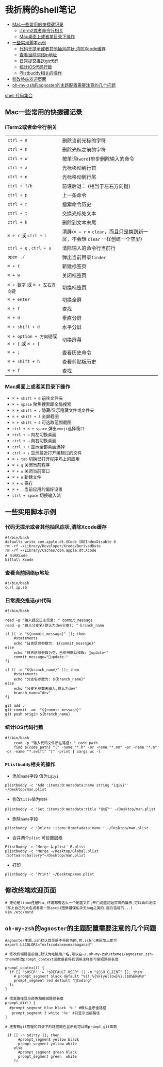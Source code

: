 # 我折腾的shell笔记
* [Mac一些常用的快捷键记录](#mac一些常用的快捷键记录)
    * [iTerm2或者命令行相关](#iterm2或者命令行相关)
    * [Mac桌面上或者某目录下操作](#mac桌面上或者某目录下操作)
* [一些实用脚本示例](#一些实用脚本示例)
    * [代码无提示或者其他抽风症状,清除Xcode缓存](#代码无提示或者其他抽风症状清除xcode缓存)
    * [查看当前网络ip地址](#查看当前网络ip地址)
    * [日常提交推送git代码](#日常提交推送git代码)
    * [统计iOS代码行数](#统计ios代码行数)
    * [Plistbuddy相关的操作](#plistbuddy相关的操作)
* [修改终端欢迎页面](#修改终端欢迎页面)
* [oh-my-zsh的agnoster的主题配置需要注意的几个问题](#oh-my-zsh的agnoster的主题配置需要注意的几个问题)

[shell 代码集合](https://github.com/WangGuibin/WGBToolsConfigRepository/blob/master/Shell/README.md)

## Mac一些常用的快捷键记录

###  iTerm2或者命令行相关
|                                |            |
|------------------------------------  | ------------------ |
| `ctrl + d`                           | 删除当前光标的字符 |
| `ctrl + h`                           | 删除光标之前的字符 |
| `ctrl + w`                           | 按单词(`word`)单步删除输入的命令 |
| `ctrl + a`                           | 光标移动到行首        |
| `ctrl + e`                           | 光标移动到行尾        |
| `ctrl + f/b`                           | 前进后退： (相当于左右方向键)        |
| `ctrl + p`                           | 上一条命令      |
| `ctrl + r`                           | 搜索命令历史      |
| `ctrl + t`                           | 交换光标处文本   |
| `ctrl + k`                           | 删除到文本末尾    |
| `⌘ + r` 或 `ctrl + l`          | 清屏(`⌘ + r` = `clear`，而且只是换到新一屏，不会想 `clear` 一样创建一个空屏)   |
| `ctrl + q` , `ctrl + u` | 清除输入的命令行当前行           |
| `open ./`                            | 弹出当前目录`finder`     |
| `⌘ + t`                            | 新建标签页     |
| `⌘ + w`                            | 关闭标签页     |
| `⌘ + 数字` 或 `⌘ + 左右方向键`  | 切换标签页     |
| `⌘ + enter`                        | 切换全屏     |
| `⌘ + f`                            | 查找     		 |
| `⌘ + d`                            | 垂直分屏    		 |
| `⌘ + shift + d`                    | 水平分屏     		 |
| `⌘ + option + 方向键`或 `⌘ + [` 或 `⌘ + ]`| 切换屏幕  |
| `⌘ + ;`                            |查看历史命令     		 |
| `⌘ + shift + h`                    | 查看剪贴板历史 		 |
| `⌘ + f`                            | 查找     		 |


### Mac桌面上或者某目录下操作
* `⌘ + shift + G` 前往文件夹
* `⌘ + space` 聚焦搜索即全局搜索
* `⌘ + shift + .` 隐藏/显示隐藏文件或文件夹
* `⌘ + shift + 3` 全屏截图  
* `⌘ + shift + 4` 可选取范围截图
* `ctrl + ⌘ + space` 弹出`emoji`选择窗口
* `ctrl + ←` 向左切换桌面
* `ctrl + →` 向右切换桌面
* `ctrl + ↑` 显示全部桌面选择
* `ctrl + ↓` 显示最近打开编辑过的文件
* `⌘ + tab` 切换已打开程序坞上的应用
* `⌘ + q` 关闭当前程序
* `⌘ + w` 关闭当前窗口
* `⌘ + n` 新建文件
* `⌘ + s` 保存
* `⌘ + ,` 当前应用的偏好设置
* `ctrl + space` 切换输入法


## 一些实用脚本示例

### 代码无提示或者其他抽风症状,清除Xcode缓存
```shell
#!/bin/bash
defaults write com.apple.dt.XCode IDEIndexDisable 0
rm -rf ~/Library/Developer/Xcode/DerivedData
rm -rf ~/Library/Caches/com.apple.dt.Xcode
# 关闭Xcode 
killall Xcode
```
### 查看当前网络ip地址
```shell
#!/bin/bash
curl ip.sb
```
### 日常提交推送git代码
```shell
#!/bin/bash

read -p "输入提交日志信息: " commit_message
read -p "输入分支名(默认为dev分支): " branch_name

if [[ -n "${commit_message}" ]]; then
	#statements
	echo "日志信息参数为: ${commit_message}"
else
	echo "日志信息参数为空，已使用默认模板: 🚀update~"
	commit_message="🚀update~"
fi

if [[ -n "${branch_name}" ]]; then
	#statements
	echo "分支名参数为: ${branch_name}"
else
	echo "分支名参数未输入,默认为dev"
	branch_name="dev"
fi

git add .
git commit -am  "${commit_message}"
git push origin ${branch_name}
```

### 统计iOS代码行数
```shell
#!/bin/bash
	read -p "输入代码文件所在路径: " code_path
	find ${code_path} "(" -name "*.h" -or -name "*.mm" -or -name "*.m" -or -name "*.swift" ")" -print | xargs wc -l 

```

### `Plistbuddy`相关的操作

* 添加`name`字段 值为`iqiyi`
```shell
plistbuddy -c 'Add :items:0:metadata:name string "iqiyi"' ~/Desktop/man.plist
```

* 修改`title`值为`你好`
```shell
plistbuddy -c 'Set :items:0:metadata:title "你好"' ~/Desktop/man.plist
```

* 删除`name`字段
```shell
plistbuddy -c 'Delete :items:0:metadata:name ' ~/Desktop/man.plist
```

* 合并两个`plist` 可设置层级
```shell
PlistBuddy -c 'Merge A.plist' B.plist
plistbuddy -c "Merge ~/Desktop/Global.plist :Software:Gallery"~/Desktop/man.plist
```
* 打印

```shell
plistbuddy -c 'Print' ~/Desktop/man.plist
```

##  修改终端欢迎页面
```shell
# 无论是linux还是Mac,终端都有这么一个配置文件,专门设置初始页面的展示,可以自由发挥(写上自己的大名或者画一张ascii图佛祖保佑永无bug之类的,座右铭啥的...)
vim /etc/motd
```
##  `oh-my-zsh`的`agnoster`的主题配置需要注意的几个问题

```shell
#agnoster主题,zsh默认目录是不带颜色的,在.zshrc末尾加上即可
export LSCOLORS="exfxcxdxbxexexabagacad"

# 修改终端路径前缀,默认为电脑用户名,可以在~/.oh-my-zsh/themes/agnoster.zsh-theme修改prompt_context函数或者将其调用注释即可缩短路径长度

prompt_context() {
  if [[ "$USER" != "$DEFAULT_USER" || -n "$SSH_CLIENT" ]]; then
    # prompt_segment black default "%(!.%{%F{yellow}%}.)$USER@%m"
    prompt_segment red default "🎯Coding"
  fi
}

# 改变路径显示颜色和缩减路径长度
prompt_dir() {
  #prompt_segment blue black '%~' #默认显示全路径
   prompt_segment 3 white '%c' #只显示当前路径
}

# 还有有git管理的目录下的路径颜色显示也可以改prompt_git函数
 
 if [[ -n $dirty ]]; then
      #prompt_segment yellow black
      prompt_segment yellow white
    else
      #prompt_segment green black
      prompt_segment green  white
    fi

```